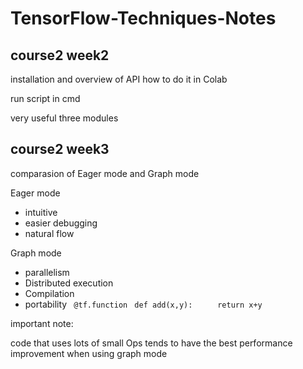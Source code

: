 # TensorFlow-Techniques-Notes
## course2 week2
installation and overview of API 
how to do it in Colab

run script in cmd

very useful three modules

## course2 week3

comparasion of Eager mode and Graph mode

Eager mode

* intuitive
* easier debugging
* natural flow

Graph mode

* parallelism
* Distributed execution
* Compilation
* portability
` @tf.function`
` def add(x,y):`
`     return x+y`

important note: 

code that uses lots of small Ops tends 
to have the best performance improvement when using graph mode




